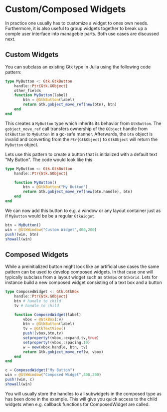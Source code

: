 # Custom/Composed Widgets

In practice one usually has to customize a widget to ones own needs. 
Furthermore, it is also useful to group widgets together to break up
a comple user interface into manageble parts. Both use cases are discussed next.

## Custom Widgets

You can subclass an existing Gtk type in Julia using the following code pattern:

```julia
type MyButton <: Gtk.GtkButton
    handle::Ptr{Gtk.GObject}
    other_fields
    function MyButton(label)
        btn = @GtkButton(label)
        return Gtk.gobject_move_ref(new(btn), btn)
    end
end
```

This creates a `MyButton` type which inherits its behavior from `GtkButton`. The `gobject_move_ref` call transfers ownership of the `GObject` handle from `GtkButton` to `MyButton` in a gc-safe manner. Afterwards, the `btn` object is invalid and converting from the `Ptr{GtkObject}` to `GtkObject` will return the `MyButton` object.

Lets use this pattern to create a button that is initialized with a default text "My Button".
The code would look like this.

```julia
type MyButton <: Gtk.GtkButton
    handle::Ptr{Gtk.GObject}

    function MyButton()
        btn = @GtkButton("My Button")
        return Gtk.gobject_move_ref(new(btn.handle), btn)
    end
end
```

We can now add this button to e.g. a window or any layout container just as if `MyButton` would be be a regular `GtkWidget`.

```julia
btn = MyButton()
win = @GtkWindow("Custom Widget",400,200)
push!(win, btn)
showall(win)
```

## Composed Widgets

While a preinitialized button might look like an artificial use cases the same pattern can be used to develop composed widgets. In that case one will typically subclass from a layout widget such as `GtkBox` or `GtkGrid`. Lets for instance build a new composed widget consisting of a text box and a button

```julia
type ComposedWidget <: Gtk.GtkBox
    handle::Ptr{Gtk.GObject}
    btn # handle to child
    tv # handle to child

    function ComposedWidget(label)
        vbox = @GtkBox(:v)
        btn = @GtkButton(label)
        tv = @GtkTextView()
        push!(vbox,btn,tv)
        setproperty!(vbox,:expand,tv,true)
        setproperty!(vbox,:spacing,10)
        w = new(vbox.handle, btn, tv)
        return Gtk.gobject_move_ref(w, vbox)
    end
end

c = ComposedWidget("My Button")
win = @GtkWindow("Composed Widget",400,200)
push!(win, c)
showall(win)

```
You will usually store the handles to all subwidgets in the composed type as has been done in the example. This will give you quick access to the child widgets when e.g. callback functions for ComposedWidget are called.
